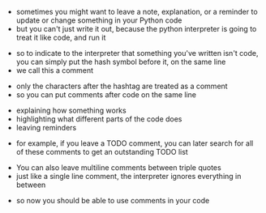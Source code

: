 <!-- MOTIVATION -->

- sometimes you might want to leave a note, explanation, or a reminder to update or change something in your Python code
- but you can't just write it out, because the python interpreter is going to treat it like code, and run it

<!-- SINGLE LINE COMMENTS -->

- so to indicate to the interpreter that something you've written isn't code, you can simply put the hash symbol before it, on the same line
- we call this a comment

<!-- YOU CAN HAVE LINES WHICH ARE ALL COMMENT -->

- only the characters after the hashtag are treated as a comment
- so you can put comments after code on the same line

<!-- WHAT ARE COMMENTS FOR -->

- explaining how something works
- highlighting what different parts of the code does
- leaving reminders

<!-- TODO COMMENTS -->

- for example, if you leave a TODO comment, you can later search for all of these comments to get an outstanding TODO list

<!-- MULTILINE COMMENTS -->

- You can also leave multiline comments between triple quotes
- just like a single line comment, the interpreter ignores everything in between

<!-- OUTRO -->

- so now you should be able to use comments in your code
